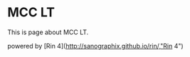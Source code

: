 # MCC LT

This is page about MCC LT.

powered by [Rin 4](http://sanographix.github.io/rin/,"Rin 4")
